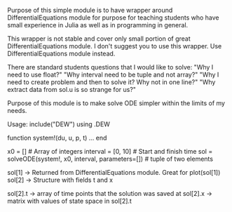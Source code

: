 Purpose of this simple module is to have wrapper around
DifferentialEquations module for purpose for teaching
students who have small experience in Julia as well as in programming in
general.

This wrapper is not stable and cover only small portion of great
DifferentialEquations module. I don't suggest you to use this wrapper. Use
DifferentialEquations module instead.

There are standard students questions that I would like to solve:
"Why I need to use float?"
"Why interval need to be tuple and not array?"
"Why I need to create problem and then to solve it? Why not in one line?"
"Why extract data from sol.u is so strange for us?"

Purpose of this module is to make solve ODE simpler within the limits of my
needs.


Usage:
include("DEW")
using .DEW

function system!(du, u, p, t)
    ...
end

x0 = [] # Array of integers
interval = [0, 10] # Start and finish time
sol = solveODE(system!, x0, interval, parameters=[])  # tuple of two elements

sol[1] -> Returned from DifferentialEquations module. Great for plot(sol[1])
sol[2] -> Structure with fields t and x

sol[2].t -> array of time points that the solution was saved at
sol[2].x -> matrix with values of state space in sol[2].t
